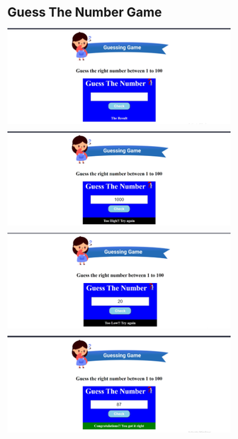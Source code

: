 <h1>Guess The Number Game</h1>

![Image of GuessGame](https://github.com/jillellamudisurya/Java_Script_Projects/blob/main/Result%20Images/Guess%201.jpg)

![Image of GuessGame](https://github.com/jillellamudisurya/Java_Script_Projects/blob/main/Result%20Images/Guess%202.jpg)

![Image of GuessGame](https://github.com/jillellamudisurya/Java_Script_Projects/blob/main/Result%20Images/Guess%203.jpg)

![Image of GuessGame](https://github.com/jillellamudisurya/Java_Script_Projects/blob/main/Result%20Images/Guess%204.jpg)
